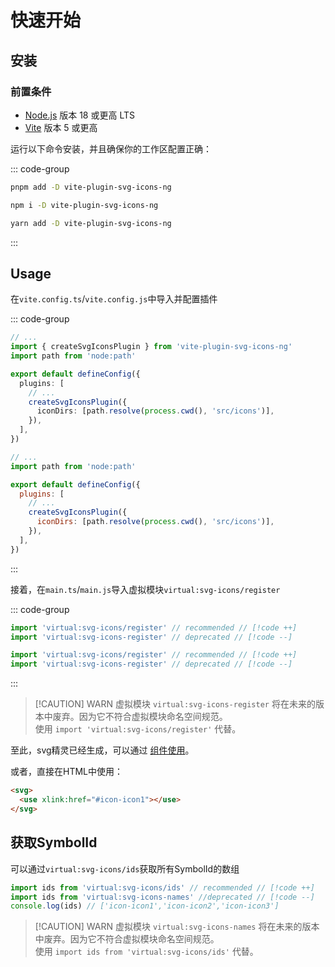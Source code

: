 # 快速开始

## 安装

### 前置条件

- [Node.js](https://nodejs.org) 版本 18 或更高 LTS
- [Vite](https://vitejs.dev) 版本 5 或更高

运行以下命令安装，并且确保你的工作区配置正确：

::: code-group

```sh [pnpm]
pnpm add -D vite-plugin-svg-icons-ng
```

```sh [npm]
npm i -D vite-plugin-svg-icons-ng
```

```sh [yarn]
yarn add -D vite-plugin-svg-icons-ng
```

:::

## Usage

在`vite.config.ts`/`vite.config.js`中导入并配置插件

::: code-group

```ts [vite.config.ts]{2,7-9} typescript
// ...
import { createSvgIconsPlugin } from 'vite-plugin-svg-icons-ng'
import path from 'node:path'

export default defineConfig({
  plugins: [
    // ...
    createSvgIconsPlugin({
      iconDirs: [path.resolve(process.cwd(), 'src/icons')],
    }),
  ],
})
```

```js [vite.config.js]{2,7-9}
// ...
import path from 'node:path'

export default defineConfig({
  plugins: [
    // ...
    createSvgIconsPlugin({
      iconDirs: [path.resolve(process.cwd(), 'src/icons')],
    }),
  ],
})
```

:::

接着，在`main.ts`/`main.js`导入虚拟模块`virtual:svg-icons/register`

::: code-group

```ts [main.ts]
import 'virtual:svg-icons/register' // recommended // [!code ++]
import 'virtual:svg-icons-register' // deprecated // [!code --]
```

```js [main.js]
import 'virtual:svg-icons/register' // recommended // [!code ++]
import 'virtual:svg-icons-register' // deprecated // [!code --]
```

:::

> [!CAUTION] WARN
> 虚拟模块 `virtual:svg-icons-register` 将在未来的版本中废弃。因为它不符合虚拟模块命名空间规范。  
> 使用 `import 'virtual:svg-icons/register'` 代替。

至此，svg精灵已经生成，可以通过 [组件使用](/zh/guide/component/index)。

或者，直接在HTML中使用：

```html
<svg>
  <use xlink:href="#icon-icon1"></use>
</svg>
```

## 获取SymbolId

可以通过`virtual:svg-icons/ids`获取所有SymbolId的数组

```ts
import ids from 'virtual:svg-icons/ids' // recommended // [!code ++]
import ids from 'virtual:svg-icons-names' //deprecated // [!code --]
console.log(ids) // ['icon-icon1','icon-icon2','icon-icon3']
```

> [!CAUTION] WARN
> 虚拟模块 `virtual:svg-icons-names` 将在未来的版本中废弃。因为它不符合虚拟模块命名空间规范。  
> 使用 `import ids from 'virtual:svg-icons/ids'` 代替。
